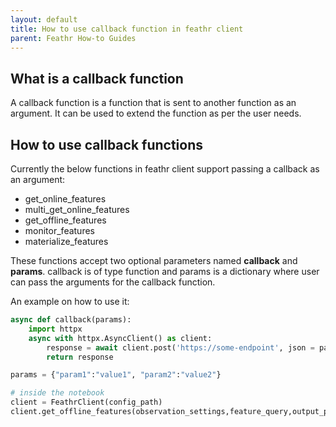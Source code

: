 ```yaml
---
layout: default
title: How to use callback function in feathr client
parent: Feathr How-to Guides
---
```


## What is a callback function

A callback function is a function that is sent to another function as an argument. It can be used to extend the function as per the user needs.

## How to use callback functions

Currently the below functions in feathr client support passing a callback as an argument:

- get_online_features
- multi_get_online_features
- get_offline_features
- monitor_features
- materialize_features

These functions accept two optional parameters named **callback** and **params**.
callback is of type function and params is a dictionary where user can pass the arguments for the callback function.

An example on how to use it:

```python
async def callback(params):
    import httpx
    async with httpx.AsyncClient() as client:
        response = await client.post('https://some-endpoint', json = params)
        return response

params = {"param1":"value1", "param2":"value2"}

# inside the notebook
client = FeathrClient(config_path)
client.get_offline_features(observation_settings,feature_query,output_path, callback, params)


```
